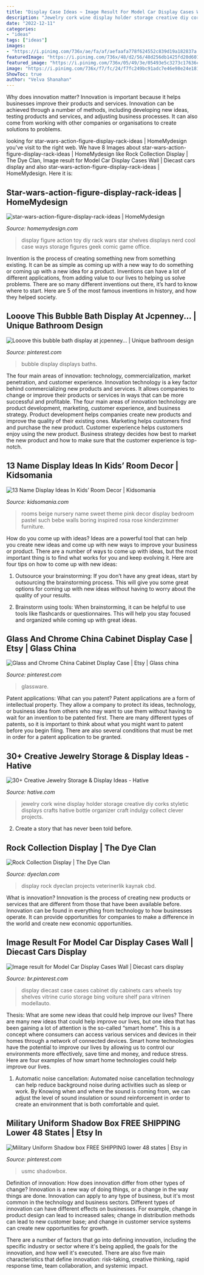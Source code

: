 ```yaml
---
title: "Display Case Ideas ~ Image Result For Model Car Display Cases Wall"
description: "Jewelry cork wine display holder storage creative diy corks styletic displays crafts hative bottle organizer craft indulgy collect clever projects"
date: "2022-12-11"
categories:
- "ideas"
tags: ["ideas"]
images:
- "https://i.pinimg.com/736x/ae/fa/af/aefaafa778f624552c839d19a182837a.jpg"
featuredImage: "https://i.pinimg.com/736x/48/d2/56/48d256db1425fd20d601ce52f04925e8.jpg"
featured_image: "https://i.pinimg.com/736x/05/49/3e/05493e5c3273c17636ce97ab27188904.jpg"
image: "https://i.pinimg.com/736x/f7/fc/24/f7fc249bc91adc7e46e98e24e1812404--bubble-baths-displays.jpg"
ShowToc: true
author: "Velva Shanahan"
---
```



Why does innovation matter?
Innovation is important because it helps businesses improve their products and services. Innovation can be achieved through a number of methods, including developing new ideas, testing products and services, and adjusting business processes. It can also come from working with other companies or organisations to create solutions to problems.

	

		
looking for star-wars-action-figure-display-rack-ideas | HomeMydesign you've visit to the right web. We have 8 Images about star-wars-action-figure-display-rack-ideas | HomeMydesign like Rock Collection Display | The Dye Clan, Image result for Model Car Display Cases Wall | Diecast cars display and also star-wars-action-figure-display-rack-ideas | HomeMydesign. Here it is:
		
    
## Star-wars-action-figure-display-rack-ideas | HomeMydesign

<img loading=lazy src="https://homemydesign.com/wp-content/uploads/2020/01/star-wars-action-figure-display-rack-ideas.jpg" onerror="this.onerror=null;this.src='https://tse1.mm.bing.net/th?id=OIP.MhOM_CYq3nCsdHzY-byTugHaLH&amp;pid=15.1';" alt="star-wars-action-figure-display-rack-ideas | HomeMydesign">

_Source: homemydesign.com_

>display figure action toy diy rack wars star shelves displays nerd cool case ways storage figures geek comic game office. 

	

Invention is the process of creating something new from something existing. It can be as simple as coming up with a new way to do something or coming up with a new idea for a product. Inventions can have a lot of different applications, from adding value to our lives to helping us solve problems. There are so many different inventions out there, it’s hard to know where to start. Here are 5 of the most famous inventions in history, and how they helped society.

    
## Looove This Bubble Bath Display At Jcpenney... | Unique Bathroom Design

<img loading=lazy src="https://i.pinimg.com/736x/f7/fc/24/f7fc249bc91adc7e46e98e24e1812404--bubble-baths-displays.jpg" onerror="this.onerror=null;this.src='https://tse2.mm.bing.net/th?id=OIP.Ri4sszqpcL-1zN-4xcqD0AHaEb&amp;pid=15.1';" alt="Looove this bubble bath display at jcpenney... | Unique bathroom design">

_Source: pinterest.com_

>bubble display displays baths. 

	

The four main areas of innovation: technology, commercialization, market penetration, and customer experience.
Innovation technology is a key factor behind commercializing new products and services. It allows companies to change or improve their products or services in ways that can be more successful and profitable. The four main areas of innovation technology are product development, marketing, customer experience, and business strategy. Product development helps companies create new products and improve the quality of their existing ones. Marketing helps customers find and purchase the new product. Customer experience helps customers enjoy using the new product. Business strategy decides how best to market the new product and how to make sure that the customer experience is top-notch.

    
## 13 Name Display Ideas In Kids’ Room Decor | Kidsomania

<img loading=lazy src="http://www.kidsomania.com/photos/Name-Displays-On-Kids-Room-Wall-11.jpg" onerror="this.onerror=null;this.src='https://tse2.mm.bing.net/th?id=OIP.LMex1UjAsbtcsqxVKWBFYwHaLI&amp;pid=15.1';" alt="13 Name Display Ideas In Kids’ Room Decor | Kidsomania">

_Source: kidsomania.com_

>rooms beige nursery name sweet theme pink decor display bedroom pastel such bebe walls boring inspired rosa rose kinderzimmer furniture. 

	

How do you come up with ideas?
Ideas are a powerful tool that can help you create new ideas and come up with new ways to improve your business or product. There are a number of ways to come up with ideas, but the most important thing is to find what works for you and keep evolving it. Here are four tips on how to come up with new ideas:
1. Outsource your brainstorming: If you don’t have any great ideas, start by outsourcing the brainstorming process. This will give you some great options for coming up with new ideas without having to worry about the quality of your results.

2. Brainstorm using tools: When brainstorming, it can be helpful to use tools like flashcards or questionnaires. This will help you stay focused and organized while coming up with great ideas.


    
## Glass And Chrome China Cabinet Display Case | Etsy | Glass China

<img loading=lazy src="https://i.pinimg.com/736x/48/d2/56/48d256db1425fd20d601ce52f04925e8.jpg" onerror="this.onerror=null;this.src='https://tse1.mm.bing.net/th?id=OIP.S5SeiXqKbZ2IsqZahedwfQHaJ3&amp;pid=15.1';" alt="Glass and Chrome China Cabinet Display Case | Etsy | Glass china">

_Source: pinterest.com_

>glassware. 

	

Patent applications: What can you patent?
Patent applications are a form of intellectual property. They allow a company to protect its ideas, technology, or business idea from others who may want to use them without having to wait for an invention to be patented first. There are many different types of patents, so it is important to think about what you might want to patent before you begin filing. There are also several conditions that must be met in order for a patent application to be granted.

    
## 30+ Creative Jewelry Storage &amp; Display Ideas - Hative

<img loading=lazy src="https://hative.com/wp-content/uploads/2015/01/jewelry-storage-display-ideas/4-wine-cork-jewelry-holder.jpg" onerror="this.onerror=null;this.src='https://tse3.mm.bing.net/th?id=OIP.FwVNXz2MrSzob-lrHpXaiQHaKW&amp;pid=15.1';" alt="30+ Creative Jewelry Storage &amp; Display Ideas - Hative">

_Source: hative.com_

>jewelry cork wine display holder storage creative diy corks styletic displays crafts hative bottle organizer craft indulgy collect clever projects. 

	

2. Create a story that has never been told before.

    
## Rock Collection Display | The Dye Clan

<img loading=lazy src="https://dyeclan.com/projects/rock-collection-display/IMAG0841.jpg" onerror="this.onerror=null;this.src='https://tse1.mm.bing.net/th?id=OIP.Nmn4hKZaWCLSSDcTucy2fgHaMY&amp;pid=15.1';" alt="Rock Collection Display | The Dye Clan">

_Source: dyeclan.com_

>display rock dyeclan projects veterinerlik kaynak cbd. 

	

What is innovation?
Innovation is the process of creating new products or services that are different from those that have been available before. Innovation can be found in everything from technology to how businesses operate. It can provide opportunities for companies to make a difference in the world and create new economic opportunities.

    
## Image Result For Model Car Display Cases Wall | Diecast Cars Display

<img loading=lazy src="https://i.pinimg.com/736x/ae/fa/af/aefaafa778f624552c839d19a182837a.jpg" onerror="this.onerror=null;this.src='https://tse3.mm.bing.net/th?id=OIP.J6uNA2s8EKmqloCEXpLn7QHaLI&amp;pid=15.1';" alt="Image result for Model Car Display Cases Wall | Diecast cars display">

_Source: br.pinterest.com_

>display diecast case cases cabinet diy cabinets cars wheels toy shelves vitrine curio storage bing voiture shelf para vitrinen modellauto. 

	

Thesis: What are some new ideas that could help improve our lives?
There are many new ideas that could help improve our lives, but one idea that has been gaining a lot of attention is the so-called “smart home”. This is a concept where consumers can access various services and devices in their homes through a network of connected devices. Smart home technologies have the potential to improve our lives by allowing us to control our environments more effectively, save time and money, and reduce stress. Here are four examples of how smart home technologies could help improve our lives.
1. Automatic noise cancellation: Automated noise cancellation technology can help reduce background noise during activities such as sleep or work. By Knowing when and where the sound is coming from, we can adjust the level of sound insulation or sound reinforcement in order to create an environment that is both comfortable and quiet.


    
## Military Uniform Shadow Box FREE SHIPPING Lower 48 States | Etsy In

<img loading=lazy src="https://i.pinimg.com/736x/05/49/3e/05493e5c3273c17636ce97ab27188904.jpg" onerror="this.onerror=null;this.src='https://tse1.mm.bing.net/th?id=OIP.-6KMiLFBb2Q8sKPwVlYcZwHaJ3&amp;pid=15.1';" alt="Military Uniform Shadow box FREE SHIPPING lower 48 states | Etsy in">

_Source: pinterest.com_

>usmc shadowbox. 

	

Definition of innovation: How does innovation differ from other types of change?
Innovation is a new way of doing things, or a change in the way things are done. Innovation can apply to any type of business, but it's most common in the technology and business sectors.
Different types of innovation can have different effects on businesses. For example, change in product design can lead to increased sales; change in distribution methods can lead to new customer base; and change in customer service systems can create new opportunities for growth.

There are a number of factors that go into defining innovation, including the specific industry or sector where it's being applied, the goals for the innovation, and how well it's executed. There are also five main characteristics that define innovation: risk-taking, creative thinking, rapid response time, team collaboration, and systemic impact.


